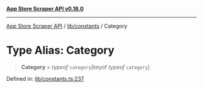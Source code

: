 [**App Store Scraper API v0.18.0**](../../../README.md)

***

[App Store Scraper API](../../../modules.md) / [lib/constants](../README.md) / Category

# Type Alias: Category

> **Category** = *typeof* `category`\[keyof *typeof* `category`\]

Defined in: [lib/constants.ts:237](https://github.com/facundoolano/app-store-scraper/blob/113d925388ad33c5af9077ca637c241f2bf7e574/lib/constants.ts#L237)
